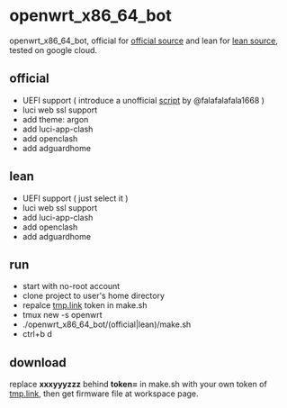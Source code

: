 # openwrt_x86_64_bot
openwrt_x86_64_bot, official for [official source](https://github.com/openwrt/openwrt) and lean for [lean source](https://github.com/coolsnowwolf/lede), tested on google cloud.
## official
- UEFI support ( introduce a unofficial [script](https://github.com/falafalafala1668/OpenWrt-UEFI-Support) by @falafalafala1668 )
- luci web ssl support 
- add theme: argon
- add luci-app-clash
- add openclash
- add adguardhome

## lean
- UEFI support ( just select it )
- luci web ssl support 
- add luci-app-clash
- add openclash
- add adguardhome

## run
- start with no-root account
- clone project to user's home directory
- repalce [tmp.link](https://tmp.link) token in make.sh
- tmux new -s openwrt
- ./openwrt_x86_64_bot/(official|lean)/make.sh
- ctrl+b d

## download
replace **xxxyyyzzz** behind **token=** in make.sh with your own token of [tmp.link](https://tmp.link), then get firmware file at workspace page.
